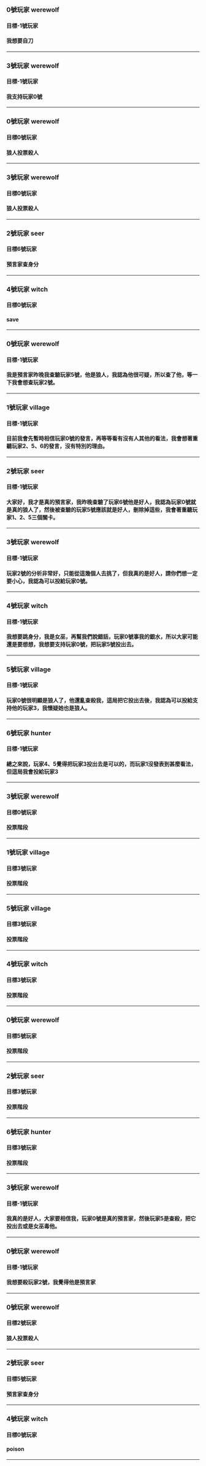### 0號玩家 werewolf
#### 目標-1號玩家
#### 我想要自刀
---
### 3號玩家 werewolf
#### 目標-1號玩家
#### 我支持玩家0號
---
### 0號玩家 werewolf
#### 目標0號玩家
#### 狼人投票殺人
---
### 3號玩家 werewolf
#### 目標0號玩家
#### 狼人投票殺人
---
### 2號玩家 seer
#### 目標6號玩家
#### 預言家查身分
---
### 4號玩家 witch
#### 目標0號玩家
#### save
---
### 0號玩家 werewolf
#### 目標-1號玩家
#### 我是預言家昨晚我查驗玩家5號，他是狼人，我認為他很可疑，所以查了他，等一下我會想查玩家2號。
---
### 1號玩家 village
#### 目標-1號玩家
#### 目前我會先暫時相信玩家0號的發言，再等等看有沒有人其他的看法，我會想著重聽玩家2、5、6的發言，沒有特別的理由。
---
### 2號玩家 seer
#### 目標-1號玩家
#### 大家好，我才是真的預言家，我昨晚查驗了玩家6號他是好人，我認為玩家0號就是真的狼人了，然後被查驗的玩家5號應該就是好人，刪除掉這些，我會著重聽玩家1、2、5三個關卡。
---
### 3號玩家 werewolf
#### 目標-1號玩家
#### 玩家2號的分析非常好，只能從這幾個人去挑了，但我真的是好人，請你們想一定要小心，我認為可以投給玩家0號。
---
### 4號玩家 witch
#### 目標-1號玩家
#### 我想要跳身分，我是女巫，再幫我們說錯話，玩家0號事我的銀水，所以大家可能還是要想想，我想要支持玩家0號，把玩家5號投出去。
---
### 5號玩家 village
#### 目標-1號玩家
#### 玩家0號很明顯是狼人了，他還亂查殺我，這局把它投出去後，我認為可以投給支持他的玩家3，我懷疑她也是狼人。
---
### 6號玩家 hunter
#### 目標-1號玩家
#### 總之來說，玩家4、5覺得把玩家3投出去是可以的，而玩家1沒發表到甚麼看法，但這局我會投給玩家3
---
### 3號玩家 werewolf
#### 目標0號玩家
#### 投票階段
---
### 1號玩家 village
#### 目標3號玩家
#### 投票階段
---
### 5號玩家 village
#### 目標3號玩家
#### 投票階段
---
### 4號玩家 witch
#### 目標3號玩家
#### 投票階段
---
### 0號玩家 werewolf
#### 目標5號玩家
#### 投票階段
---
### 2號玩家 seer
#### 目標3號玩家
#### 投票階段
---
### 6號玩家 hunter
#### 目標3號玩家
#### 投票階段
---
### 3號玩家 werewolf
#### 目標-1號玩家
#### 我真的是好人，大家要相信我，玩家0號是真的預言家，然後玩家5是查殺，把它投出去或是女巫毒他。
---
### 0號玩家 werewolf
#### 目標-1號玩家
#### 我想要殺玩家2號，我覺得他是預言家
---
### 0號玩家 werewolf
#### 目標2號玩家
#### 狼人投票殺人
---
### 2號玩家 seer
#### 目標5號玩家
#### 預言家查身分
---
### 4號玩家 witch
#### 目標0號玩家
#### poison
---
